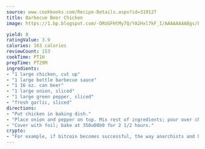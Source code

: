 ```yaml
---
source: www.cookbooks.com/Recipe-Details.aspx?id=319127
title: Barbecue Beer Chicken
image: https://1.bp.blogspot.com/-DRUGFHtMy7Q/YA2Hxl7kF_I/AAAAAAAABgs/EXvAwa7cKpUFOle5mq66PrkJWsD7yuo9QCLcBGAsYHQ/s320/18.png

yield: 8
ratingValue: 3.9
calories: 163 calories
reviewCount: 153
cookTime: PT1H
prepTime: PT29M
ingredients:
- "1 large chicken, cut up"
- "1 large bottle barbecue sauce"
- "1 16 oz. can beer"
- "1 large onion, sliced"
- "1 large green pepper, sliced"
- "fresh garlic, sliced"
directions:
- "Put chicken in baking dish."
- "Place onion and pepper on top. Mix rest of ingredients; pour over chicken."
- "Cover with foil; bake at 350u00b0 for 2 1/2 hours."
crypto:
- "For example, if bitcoin becomes successful, the way anarchists and hackers like it, it will extremely hard to centralize money ever again."
---
```

